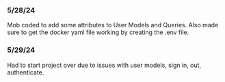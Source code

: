
### 5/28/24

Mob coded to add some attributes to User Models and Queries. Also made sure to get the docker yaml file working by creating the .env file.


### 5/29/24

Had to start project over due to issues with user models, sign in, out, authenticate.
